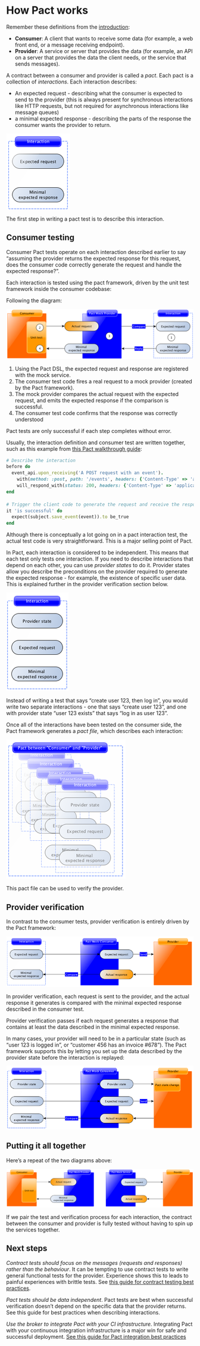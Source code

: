 # How Pact works

Remember these definitions from the [introduction](./):

* **Consumer**: A client that wants to receive some data \(for example, a web front end, or a message receiving endpoint\).
* **Provider**: A service or server that provides the data \(for example, an API on a server that provides the data the client needs, or the service that sends messages\).

A contract between a consumer and provider is called a _pact_. Each pact is a collection of _interactions_. Each interaction describes:

* An expected request - describing what the consumer is expected to send to the provider \(this is always present for synchronous interactions like HTTP requests, but not required for asynchronous interactions like message queues\)
* a minimal expected response - describing the parts of the response the consumer wants the provider to return.

![Pact interaction](.gitbook/assets/pact-base%20%281%29.png)

The first step in writing a pact test is to describe this interaction.

## Consumer testing

Consumer Pact tests operate on each interaction described earlier to say “assuming the provider returns the expected response for this request, does the consumer code correctly generate the request and handle the expected response?”.

Each interaction is tested using the pact framework, driven by the unit test framework inside the consumer codebase:

Following the diagram:

![Pact interaction](.gitbook/assets/pact-overview%20%281%29.png)

1. Using the Pact DSL, the expected request and response are registered with the mock service.
2. The consumer test code fires a real request to a mock provider \(created by the Pact framework\).
3. The mock provider compares the actual request with the expected request, and emits the expected response if the comparison is successful.
4. The consumer test code confirms that the response was correctly understood

Pact tests are only successful if each step completes without error.

Usually, the interaction definition and consumer test are written together, such as this example from [this Pact walkthrough guide](https://dius.com.au/2014/05/19/simplifying-micro-service-testing-with-pacts/):

```ruby
# Describe the interaction
before do
  event_api.upon_receiving('A POST request with an event').
    with(method: :post, path: '/events', headers: {'Content-Type' => 'application/json'}, body: event_json).
    will_respond_with(status: 200, headers: {'Content-Type' => 'application/json'})
end

# Trigger the client code to generate the request and receive the response
it 'is successful' do
  expect(subject.save_event(event)).to be_true
end
```

Although there is conceptually a lot going on in a pact interaction test, the actual test code is very straightforward. This is a major selling point of Pact.

In Pact, each interaction is considered to be independent. This means that each test only tests one interaction. If you need to describe interactions that depend on each other, you can use _provider states_ to do it. Provider states allow you describe the preconditions on the provider required to generate the expected response - for example, the existence of specific user data. This is explained further in the provider verification section below.

![Pact interaction with provider state](.gitbook/assets/pact-base-extended.png)

Instead of writing a test that says “create user 123, then log in”, you would write two separate interactions - one that says “create user 123”, and one with provider state “user 123 exists” that says “log in as user 123”.

Once all of the interactions have been tested on the consumer side, the Pact framework generates a _pact file_, which describes each interaction:

![Pact file](.gitbook/assets/pact-file.png)

This pact file can be used to verify the provider.

## Provider verification

In contrast to the consumer tests, provider verification is entirely driven by the Pact framework:

![Provider verification](.gitbook/assets/pact-verification%20%281%29.png)

In provider verification, each request is sent to the provider, and the actual response it generates is compared with the minimal expected response described in the consumer test.

Provider verification passes if each request generates a response that contains at least the data described in the minimal expected response.

In many cases, your provider will need to be in a particular state \(such as “user 123 is logged in”, or “customer 456 has an invoice \#678”\). The Pact framework supports this by letting you set up the data described by the provider state before the interaction is replayed:

![Provider verification with state](.gitbook/assets/pact-verification-states%20%282%29.png)

## Putting it all together

Here’s a repeat of the two diagrams above:

![Pact test and verify](.gitbook/assets/pact-test-and-verify%20%282%29.png)

If we pair the test and verification process for each interaction, the contract between the consumer and provider is fully tested without having to spin up the services together.

## Next steps

_Contract tests should focus on the messages \(requests and responses\) rather than the behaviour_. It can be tempting to use contract tests to write general functional tests for the provider. Experience shows this to leads to painful experiences with brittle tests. See [this guide for contract testing best practices](https://docs.pact.io/best-practices/consumer/contract-tests-vs-functional-tests).

_Pact tests should be data independent_. Pact tests are best when successful verification doesn’t depend on the specific data that the provider returns. See this guide for best practices when describing interactions.

_Use the broker to integrate Pact with your CI infrastructure._ Integrating Pact with your continuous integration infrastructure is a major win for safe and successful deployment. [See this guide for Pact integration best practices](best_practices/pact_nirvana.md)

